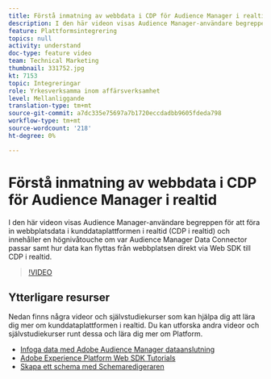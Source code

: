 ```yaml
---
title: Förstå inmatning av webbdata i CDP för Audience Manager i realtid
description: I den här videon visas Audience Manager-användare begreppen för att föra in webbplatsdata i kunddataplattformen i realtid (CDP i realtid) och innehåller en högnivåtouche om var Audience Manager Data Connector passar samt hur data kan flyttas från webbplatsen direkt via Web SDK till CDP i realtid.
feature: Plattformsintegrering
topics: null
activity: understand
doc-type: feature video
team: Technical Marketing
thumbnail: 331752.jpg
kt: 7153
topic: Integreringar
role: Yrkesverksamma inom affärsverksamhet
level: Mellanliggande
translation-type: tm+mt
source-git-commit: a7dc335e75697a7b1720eccdadbb9605fdeda798
workflow-type: tm+mt
source-wordcount: '218'
ht-degree: 0%

---
```



# Förstå inmatning av webbdata i CDP för Audience Manager i realtid

I den här videon visas Audience Manager-användare begreppen för att föra in webbplatsdata i kunddataplattformen i realtid (CDP i realtid) och innehåller en högnivåtouche om var Audience Manager Data Connector passar samt hur data kan flyttas från webbplatsen direkt via Web SDK till CDP i realtid.

>[!VIDEO](https://video.tv.adobe.com/v/331752/?quality=12&learn=on)

## Ytterligare resurser

Nedan finns några videor och självstudiekurser som kan hjälpa dig att lära dig mer om kunddataplattformen i realtid. Du kan utforska andra videor och självstudiekurser runt dessa och lära dig mer om Platform.

* [Infoga data med Adobe Audience Manager dataanslutning](https://experienceleague.adobe.com/docs/platform-learn/tutorials/sources/ingest-data-from-aam.html?lang=en#sources)
* [Adobe Experience Platform Web SDK Tutorials](https://experienceleague.adobe.com/docs/web-sdk-learn/tutorials/overview.html?lang=en)
* [Skapa ett schema med Schemaredigeraren](https://experienceleague.adobe.com/docs/experience-platform/xdm/tutorials/create-schema-ui.html?lang=en#getting-started)
